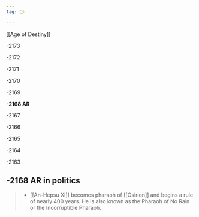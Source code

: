 ```yaml
---
tag: 🕛

---
```

[[Age of Destiny]]


-2173

-2172

-2171

-2170

-2169

**-2168 AR**

-2167

-2166

-2165

-2164

-2163



## -2168 AR in politics

>  - [[An-Hepsu XI]] becomes pharaoh of [[Osirion]] and begins a rule of nearly 400 years.  He is also known as the Pharaoh of No Rain or the Incorruptible Pharaoh.






